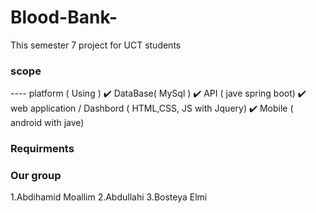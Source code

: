 # Blood-Bank-
This semester 7 project for UCT students 

### scope 
---- platform  ( Using )
✔️ DataBase( MySql )
✔️ API ( jave spring boot)
✔️ web application / Dashbord ( HTML,CSS, JS with Jquery)
✔️ Mobile ( android with jave)

### Requirments 


### Our group
1.Abdihamid Moallim
2.Abdullahi 
3.Bosteya Elmi
